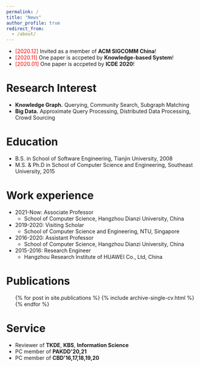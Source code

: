 ```yaml
---
permalink: /
title: "News" 
author_profile: true
redirect_from: 
  - /about/
---
```

* <font color=red >[2020.12]</font> Invited as a member of **ACM SIGCOMM China**!<br/>
* <font color=red >[2020.11]</font> One paper is accpeted by **Knowledge-based System**!<br/>
* <font color=red >[2020.01]</font> One paper is accpeted by **ICDE 2020**!<br/>

Research Interest
======
* **Knowledge Graph.** Querying, Community Search, Subgraph Matching<br/>
* **Big Data.** Approximate Query Processing, Distributed Data Processing, Crowd Sourcing<br/>

Education
======
* B.S. in School of Software Engineering, Tianjin University, 2008
* M.S. \& Ph.D in School of Computer Science and Engineering, Southeast University, 2015

Work experience
======
* 2021-Now: Associate Professor
  * School of Computer Science, Hangzhou Dianzi University, China
* 2019-2020: Visiting Scholar
  * School of Computer Science and Engineering, NTU, Singapore  
* 2016-2020: Assistant Professor
  * School of Computer Science, Hangzhou Dianzi University, China
* 2015-2016: Research Engineer
  * Hangzhou Research Institute of HUAWEI Co., Ltd, China

Publications
======
  <ul>{% for post in site.publications %}
    {% include archive-single-cv.html %}
  {% endfor %}</ul>
  
Service
======
* Reviewer of **TKDE**, **KBS**, **Information Science**
* PC member of **PAKDD'20,21**
* PC member of **CBD'16,17,18,19,20**
